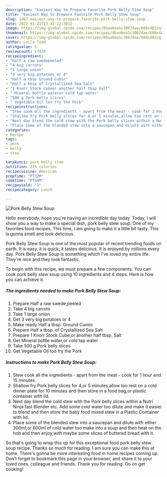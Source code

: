```yaml
---
description: "Easiest Way to Prepare Favorite Pork Belly Stew Soup"
title: "Easiest Way to Prepare Favorite Pork Belly Stew Soup"
slug: 1467-easiest-way-to-prepare-favorite-pork-belly-stew-soup
date: 2022-01-31T13:42:22.303Z
image: https://img-global.cpcdn.com/recipes/8baabea1c3067dae/680x482cq70/pork-belly-stew-soup-recipe-main-photo.jpg
thumbnail: https://img-global.cpcdn.com/recipes/8baabea1c3067dae/680x482cq70/pork-belly-stew-soup-recipe-main-photo.jpg
cover: https://img-global.cpcdn.com/recipes/8baabea1c3067dae/680x482cq70/pork-belly-stew-soup-recipe-main-photo.jpg
author: Leila Todd
ratingvalue: 5
reviewcount: 17439
recipeingredient:
- "Half a raw swedepeeled"
- "4 big carrots"
- "1 large onion"
- "3 very big potatoes or 4"
- "Half a tbsp Ground Cumin"
- "Half a tbsp of Crystallized Sea Salt"
- "1 Knorr Stock Cubeor another half tbsp Salt"
- " Mineral bottle wateror cold tap water"
- "500 g Pork belly slices"
- " Vegetable Oil too fry the Pork"
recipeinstructions:
- "Stew cook all the ingredients - apart from the meat - cook for 1 hour and 15 minutes."
- "Shallow fry Pork belly slices for 4,or 5 minutes,allow too rest on a cold dinner plate for 10 minutes and then store in a food bag,or plastic container with lid."
- "Next day blend the cold stew with the Pork belly slices within a Nutri Ninja fast Blender etc. Add some cold water too dilute and make it easier to blend and then store the baby food mixed stew in a Plastic Container with lid."
- "Place some of the blended stew into a saucepan and dilute with either 300ml,or 600ml of cold water too make into a soup and then heat on the hob and then enjoy,with maybe some slices of buttered bread with it."
categories:
- Recipe
tags:
- pork
- belly
- stew

katakunci: pork belly stew 
nutrition: 276 calories
recipecuisine: American
preptime: "PT32M"
cooktime: "PT34M"
recipeyield: "1"
recipecategory: Lunch

---
```



![Pork Belly Stew Soup](https://img-global.cpcdn.com/recipes/8baabea1c3067dae/680x482cq70/pork-belly-stew-soup-recipe-main-photo.jpg)

Hello everybody, hope you're having an incredible day today. Today, I will show you a way to make a special dish, pork belly stew soup. One of my favorites food recipes. This time, I am going to make it a little bit tasty. This is gonna smell and look delicious.

Pork Belly Stew Soup is one of the most popular of recent trending foods on earth. It is easy, it is quick, it tastes delicious. It is enjoyed by millions every day. Pork Belly Stew Soup is something which I've loved my entire life. They're nice and they look fantastic.




To begin with this recipe, we must prepare a few components. You can cook pork belly stew soup using 10 ingredients and 4 steps. Here is how you can achieve it.

<!--inarticleads1-->

##### The ingredients needed to make Pork Belly Stew Soup:

1. Prepare Half a raw swede,peeled
1. Take 4 big carrots
1. Take 1 large onion
1. Get 3 very big potatoes or 4
1. Make ready Half a tbsp. Ground Cumin
1. Prepare Half a tbsp. of Crystallized Sea Salt
1. Prepare 1 Knorr Stock Cube,or another half tbsp. Salt
1. Get  Mineral bottle water,or cold tap water
1. Take 500 g Pork belly slices
1. Get  Vegetable Oil too fry the Pork




<!--inarticleads2-->

##### Instructions to make Pork Belly Stew Soup:

1. Stew cook all the ingredients - apart from the meat - cook for 1 hour and 15 minutes.
1. Shallow fry Pork belly slices for 4,or 5 minutes,allow too rest on a cold dinner plate for 10 minutes and then store in a food bag,or plastic container with lid.
1. Next day blend the cold stew with the Pork belly slices within a Nutri Ninja fast Blender etc. Add some cold water too dilute and make it easier to blend and then store the baby food mixed stew in a Plastic Container with lid.
1. Place some of the blended stew into a saucepan and dilute with either 300ml,or 600ml of cold water too make into a soup and then heat on the hob and then enjoy,with maybe some slices of buttered bread with it.




So that's going to wrap this up for this exceptional food pork belly stew soup recipe. Thanks so much for reading. I am sure you can make this at home. There's gonna be more interesting food in home recipes coming up. Don't forget to bookmark this page in your browser, and share it to your loved ones, colleague and friends. Thank you for reading. Go on get cooking!
